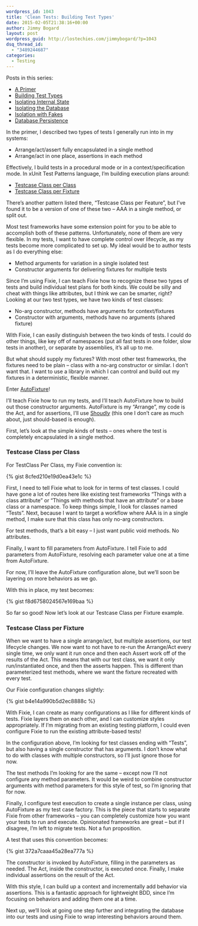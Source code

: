 ```yaml
---
wordpress_id: 1043
title: 'Clean Tests: Building Test Types'
date: 2015-02-05T21:38:16+00:00
author: Jimmy Bogard
layout: post
wordpress_guid: http://lostechies.com/jimmybogard/?p=1043
dsq_thread_id:
  - "3489244687"
categories:
  - Testing
---
```

Posts in this series:

  * [A Primer](http://lostechies.com/jimmybogard/2015/01/29/clean-tests-a-primer/ "Clean Tests: A Primer")
  * [Building Test Types](http://lostechies.com/jimmybogard/2015/02/05/clean-tests-building-test-types/ "Clean Tests: Building Test Types")
  * [Isolating Internal State](http://lostechies.com/jimmybogard/2015/02/17/clean-tests-isolating-internal-state/)
  * [Isolating the Database](http://lostechies.com/jimmybogard/2015/03/02/clean-tests-isolating-the-database/)
  * [Isolation with Fakes](https://lostechies.com/jimmybogard/2015/03/24/clean-tests-isolation-with-fakes/)
  * [Database Persistence](https://lostechies.com/jimmybogard/2015/04/07/clean-tests-database-peristence)

In the primer, I described two types of tests I generally run into in my systems:

  * Arrange/act/assert fully encapsulated in a single method
  * Arrange/act in one place, assertions in each method

Effectively, I build tests in a procedural mode or in a context/specification mode. In xUnit Test Patterns language, I’m building execution plans around:

  * [Testcase Class per Class](http://xunitpatterns.com/Testcase%20Class%20per%20Class.html)
  * [Testcase Class per Fixture](http://xunitpatterns.com/Testcase%20Class%20per%20Fixture.html)

There’s another pattern listed there, “Testcase Class per Feature”, but I’ve found it to be a version of one of these two – AAA in a single method, or split out.

Most test frameworks have some extension point for you to be able to accomplish both of these patterns. Unfortunately, none of them are very flexible. In my tests, I want to have complete control over lifecycle, as my tests become more complicated to set up. My ideal would be to author tests as I do everything else:

  * Method arguments for variation in a single isolated test
  * Constructor arguments for delivering fixtures for multiple tests

Since I’m using Fixie, I can teach Fixie how to recognize these two types of tests and build individual test plans for both kinds. We could be silly and cheat with things like attributes, but I think we can be smarter, right? Looking at our two test types, we have two kinds of test classes:

  * No-arg constructor, methods have arguments for context/fixtures
  * Constructor with arguments, methods have no arguments (shared fixture)

With Fixie, I can easily distinguish between the two kinds of tests. I could do other things, like key off of namespaces (put all fast tests in one folder, slow tests in another), or separate by assemblies, it’s all up to me.

But what should supply my fixtures? With most other test frameworks, the fixtures need to be plain – class with a no-arg constructor or similar. I don’t want that. I want to use a library in which I can control and build out my fixtures in a deterministic, flexible manner.

Enter [AutoFixture](https://github.com/AutoFixture/AutoFixture)!

I’ll teach Fixie how to run my tests, and I’ll teach AutoFixture how to build out those constructor arguments. AutoFixture is my “Arrange”, my code is the Act, and for assertions, I’ll use [Shoudly](http://www.nuget.org/packages/Shouldly/) (this one I don’t care as much about, just should-based is enough).

First, let’s look at the simple kinds of tests – ones where the test is completely encapsulated in a single method.

### 

### Testcase Class per Class

For TestClass Per Class, my Fixie convention is:

{% gist 8cfed210e19d0ea43e1c %}

First, I need to tell Fixie what to look for in terms of test classes. I could have gone a lot of routes here like existing test frameworks “Things with a class attribute” or “Things with methods that have an attribute” or a base class or a namespace. To keep things simple, I look for classes named “Tests”. Next, because I want to target a workflow where AAA is in a single method, I make sure that this class has only no-arg constructors.

For test methods, that’s a bit easy – I just want public void methods. No attributes.

Finally, I want to fill parameters from AutoFixture. I tell Fixie to add parameters from AutoFixture, resolving each parameter value one at a time from AutoFixture.

For now, I’ll leave the AutoFixture configuration alone, but we’ll soon be layering on more behaviors as we go.

With this in place, my test becomes:

{% gist f8d6758024567e169baa %}

So far so good! Now let’s look at our Testcase Class per Fixture example.

### Testcase Class per Fixture

When we want to have a single arrange/act, but multiple assertions, our test lifecycle changes. We now want to not have to re-run the Arrange/Act every single time, we only want it run once and then each Assert work off of the results of the Act. This means that with our test class, we want it only run/instantiated once, and then the asserts happen. This is different than parameterized test methods, where we want the fixture recreated with every test.

Our Fixie configuration changes slightly:

{% gist b4e14a990b5d2ec8888c %}

With Fixie, I can create as many configurations as I like for different kinds of tests. Fixie layers them on each other, and I can customize styles appropriately. If I’m migrating from an existing testing platform, I could even configure Fixie to run the existing attribute-based tests!

In the configuration above, I’m looking for test classes ending with “Tests”, but also having a single constructor that has arguments. I don’t know what to do with classes with multiple constructors, so I’ll just ignore those for now.

The test methods I’m looking for are the same – except now I’ll not configure any method parameters. It would be weird to combine constructor arguments with method parameters for this style of test, so I’m ignoring that for now.

Finally, I configure test execution to create a single instance per class, using AutoFixture as my test case factory. This is the piece that starts to separate Fixie from other frameworks – you can completely customize how you want your tests to run and execute. Opinionated frameworks are great – but if I disagree, I’m left to migrate tests. Not a fun proposition.

A test that uses this convention becomes:

{% gist 372a7caaa45a28ea777a %}

The constructor is invoked by AutoFixture, filling in the parameters as needed. The Act, inside the constructor, is executed once. Finally, I make individual assertions on the result of the Act.

With this style, I can build up a context and incrementally add behavior via assertions. This is a fantastic approach for lightweight BDD, since I’m focusing on behaviors and adding them one at a time.

Next up, we’ll look at going one step further and integrating the database into our tests and using Fixie to wrap interesting behaviors around them.